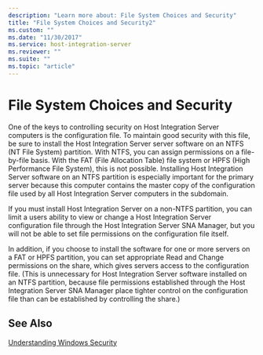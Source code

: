```yaml
---
description: "Learn more about: File System Choices and Security"
title: "File System Choices and Security2"
ms.custom: ""
ms.date: "11/30/2017"
ms.service: host-integration-server
ms.reviewer: ""
ms.suite: ""
ms.topic: "article"
---
```

# File System Choices and Security
One of the keys to controlling security on Host Integration Server computers is the configuration file. To maintain good security with this file, be sure to install the Host Integration Server server software on an NTFS (NT File System) partition. With NTFS, you can assign permissions on a file-by-file basis. With the FAT (File Allocation Table) file system or HPFS (High Performance File System), this is not possible. Installing Host Integration Server software on an NTFS partition is especially important for the primary server because this computer contains the master copy of the configuration file used by all Host Integration Server computers in the subdomain.  
  
 If you must install Host Integration Server on a non-NTFS partition, you can limit a users ability to view or change a Host Integration Server configuration file through the Host Integration Server SNA Manager, but you will not be able to set file permissions on the configuration file itself.  
  
 In addition, if you choose to install the software for one or more servers on a FAT or HPFS partition, you can set appropriate Read and Change permissions on the share, which gives servers access to the configuration file. (This is unnecessary for Host Integration Server software installed on an NTFS partition, because file permissions established through the Host Integration Server SNA Manager place tighter control on the configuration file than can be established by controlling the share.)  
  
## See Also  
 [Understanding Windows Security](../core/understanding-windows-security1.md)
